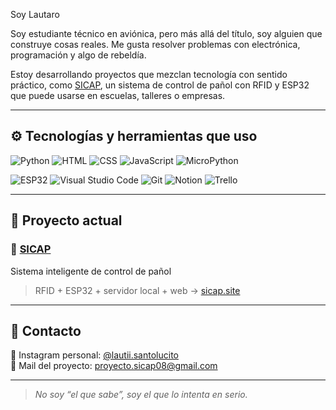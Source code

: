 Soy Lautaro

Soy estudiante técnico en aviónica, pero más allá del título, soy alguien que construye cosas reales. Me gusta resolver problemas con electrónica, programación y algo de rebeldía.  

Estoy desarrollando proyectos que mezclan tecnología con sentido práctico, como [SICAP](https://github.com/impatrq/SICAP), un sistema de control de pañol con RFID y ESP32 que puede usarse en escuelas, talleres o empresas.

---

## ⚙️ Tecnologías y herramientas que uso

![Python](https://img.shields.io/badge/Python-black?style=for-the-badge&logo=python)
![HTML](https://img.shields.io/badge/HTML5-black?style=for-the-badge&logo=html5)
![CSS](https://img.shields.io/badge/CSS3-black?style=for-the-badge&logo=css3)
![JavaScript](https://img.shields.io/badge/JavaScript-black?style=for-the-badge&logo=javascript)
![MicroPython](https://img.shields.io/badge/MicroPython-black?style=for-the-badge&logo=raspberrypi)

![ESP32](https://img.shields.io/badge/ESP32-black?style=for-the-badge&logo=espressif)
![Visual Studio Code](https://img.shields.io/badge/VSCode-black?style=for-the-badge&logo=visualstudiocode)
![Git](https://img.shields.io/badge/Git-black?style=for-the-badge&logo=git)
![Notion](https://img.shields.io/badge/Notion-black?style=for-the-badge&logo=notion)
![Trello](https://img.shields.io/badge/Trello-black?style=for-the-badge&logo=trello)

---

## 🚀 Proyecto actual

### 🔧 [SICAP](https://github.com/impatrq/SICAP)  
Sistema inteligente de control de pañol  
> RFID + ESP32 + servidor local + web → [sicap.site](https://sicap.site)

---

## 📱 Contacto

📸 Instagram personal: [@lautii.santolucito](https://instagram.com/lautii.santolucito)  
📧 Mail del proyecto: proyecto.sicap08@gmail.com

---

> _No soy “el que sabe”, soy el que lo intenta en serio._

